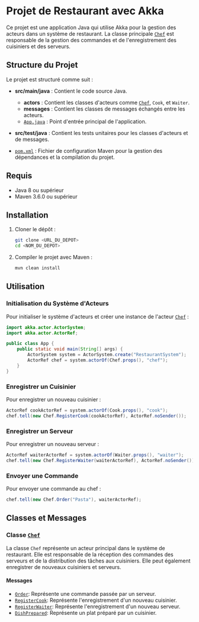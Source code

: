 # Projet de Restaurant avec Akka

Ce projet est une application Java qui utilise Akka pour la gestion des acteurs dans un système de restaurant. La classe principale [`Chef`](main/src/main/java/com/restaurant/akka/Chef.java) est responsable de la gestion des commandes et de l'enregistrement des cuisiniers et des serveurs.

## Structure du Projet

Le projet est structuré comme suit :

- **src/main/java** : Contient le code source Java.

  - **actors** : Contient les classes d'acteurs comme [`Chef`](main/src/main/java/com/restaurant/akka/Chef.java), `Cook`, et `Waiter`.
  - **messages** : Contient les classes de messages échangés entre les acteurs.
  - [`App.java`](main/src/main/java/com/restaurant/akka/App.java) : Point d'entrée principal de l'application.

- **src/test/java** : Contient les tests unitaires pour les classes d'acteurs et de messages.

- [`pom.xml`](main/pom.xml) : Fichier de configuration Maven pour la gestion des dépendances et la compilation du projet.

## Requis

- Java 8 ou supérieur
- Maven 3.6.0 ou supérieur

## Installation

1. Cloner le dépôt :

   ```sh
   git clone <URL_DU_DEPOT>
   cd <NOM_DU_DEPOT>
   ```

2. Compiler le projet avec Maven :

   ```sh
   mvn clean install
   ```

## Utilisation

### Initialisation du Système d'Acteurs

Pour initialiser le système d'acteurs et créer une instance de l'acteur [`Chef`](main/src/main/java/com/restaurant/akka/Chef.java) :

```java
import akka.actor.ActorSystem;
import akka.actor.ActorRef;

public class App {
    public static void main(String[] args) {
        ActorSystem system = ActorSystem.create("RestaurantSystem");
        ActorRef chef = system.actorOf(Chef.props(), "chef");
    }
}
```

### Enregistrer un Cuisinier

Pour enregistrer un nouveau cuisinier :

```java
ActorRef cookActorRef = system.actorOf(Cook.props(), "cook");
chef.tell(new Chef.RegisterCook(cookActorRef), ActorRef.noSender());
```

### Enregistrer un Serveur

Pour enregistrer un nouveau serveur :

```java
ActorRef waiterActorRef = system.actorOf(Waiter.props(), "waiter");
chef.tell(new Chef.RegisterWaiter(waiterActorRef), ActorRef.noSender());
```

### Envoyer une Commande

Pour envoyer une commande au chef :

```java
chef.tell(new Chef.Order("Pasta"), waiterActorRef);
```

## Classes et Messages

### Classe [`Chef`](main/src/main/java/com/restaurant/akka/Chef.java)

La classe `Chef` représente un acteur principal dans le système de restaurant. Elle est responsable de la réception des commandes des serveurs et de la distribution des tâches aux cuisiniers. Elle peut également enregistrer de nouveaux cuisiniers et serveurs.

#### Messages

- [`Order`](main/src/main/java/com/restaurant/akka/Chef.java#L78): Représente une commande passée par un serveur.
- [`RegisterCook`](main/src/main/java/com/restaurant/akka/Chef.java#L88): Représente l'enregistrement d'un nouveau cuisinier.
- [`RegisterWaiter`](main/src/main/java/com/restaurant/akka/Chef.java#L98): Représente l'enregistrement d'un nouveau serveur.
- [`DishPrepared`](main/src/main/java/com/restaurant/akka/Chef.java#L108): Représente un plat préparé par un cuisinier.
